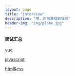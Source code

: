```yaml
---
layout: page
title: "interview"
description: "嘿，你总算找到我啦"
header-img: "img/plane.jpg"
---
```


#### 面试汇总

[vue](https://sqq5682.github.io/interview/vue.html) 

[javascript](https://sqq5682.github.io/interview/javascript.html) 

[html&css](https://sqq5682.github.io/interview/htmlcss.html) 
